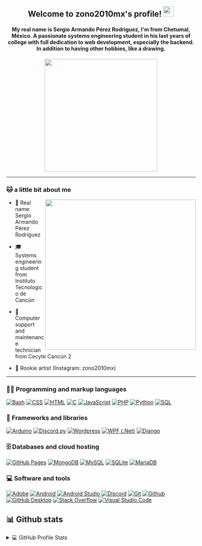 <div align="center">
  <h2 align="center">
    Welcome to zono2010mx's profile!
    <img src="https://media.giphy.com/media/hvRJCLFzcasrR4ia7z/giphy.gif" width="28">
  </h2>
  <h4>My real name is Sergio Armando Pérez Rodriguez, I'm from Chetumal, México. A passionate systems engineering student in his last years of college with full dedication to web development, especially the backend. In addition to having other hobbies, like a drawing.</h4>
  <img src="https://media.tenor.com/tHGomflMSuIAAAAd/cat-computer.gif" width="300">  
</div>  

- - -

### 🐱 a little bit about me

<div>
  
  <img align="right" src="https://images-wixmp-ed30a86b8c4ca887773594c2.wixmp.com/f/38dafdb6-7774-433f-8fd6-030a981aa041/dfglndt-26b8ce22-2a5e-4fcc-aa10-f4c982e8bb8d.png/v1/fill/w_894,h_894,q_70,strp/catcowboyzmx_by_zono2010_dfglndt-pre.jpg?token=eyJ0eXAiOiJKV1QiLCJhbGciOiJIUzI1NiJ9.eyJzdWIiOiJ1cm46YXBwOjdlMGQxODg5ODIyNjQzNzNhNWYwZDQxNWVhMGQyNmUwIiwiaXNzIjoidXJuOmFwcDo3ZTBkMTg4OTgyMjY0MzczYTVmMGQ0MTVlYTBkMjZlMCIsIm9iaiI6W1t7ImhlaWdodCI6Ijw9MTI4MCIsInBhdGgiOiJcL2ZcLzM4ZGFmZGI2LTc3NzQtNDMzZi04ZmQ2LTAzMGE5ODFhYTA0MVwvZGZnbG5kdC0yNmI4Y2UyMi0yYTVlLTRmY2MtYWExMC1mNGM5ODJlOGJiOGQucG5nIiwid2lkdGgiOiI8PTEyODAifV1dLCJhdWQiOlsidXJuOnNlcnZpY2U6aW1hZ2Uub3BlcmF0aW9ucyJdfQ.jiQrk5QUgTym9rM8YX8bs32YhXQgZFJg9OltkzXb8wA" width="400" height="400">
  
  - 🤵 Real name: Sergio Armando Pérez Rodríguez
 
  - 🎓 Systems engineering student from Instituto Tecnologico de Cancún
  
  - 🏫 Computer support and maintenance technician from Cecyte Cancún 2
  
  - 🎨 Rookie artist (Instagram: zono2010mx)
  
</div>

- - -

<!-- https://dev.to/envoy_/150-badges-for-github-pnk#database -->

### 👨‍💻 Programming and markup languages

<p>
    <a href="#"><img alt="Bash" src="https://img.shields.io/badge/Bash-121011.svg?logo=gnu-bash&logoColor=white"></a>
    <a href="#"><img alt="CSS" src="https://img.shields.io/badge/CSS-1572B6.svg?logo=css3&logoColor=white"></a>
    <a href="#"><img alt="HTML" src="https://img.shields.io/badge/HTML-E34F26.svg?logo=html5&logoColor=white"></a>
    <a href="#"><img alt="C" src="https://custom-icon-badges.demolab.com/badge/C-03599C.svg?logo=c-in-hexagon&logoColor=white"></a>
    <a href="#"><img alt="JavaScript" src="https://img.shields.io/badge/JavaScript-F7DF1E.svg?logo=javascript&logoColor=black"></a>
    <a href="#"><img alt="PHP" src="https://img.shields.io/badge/PHP-777BB4.svg?logo=php&logoColor=white"></a>
    <a href="#"><img alt="Python" src="https://img.shields.io/badge/Python-14354C.svg?logo=python&logoColor=white"></a>
    <a href="#"><img alt="SQL" src="https://custom-icon-badges.demolab.com/badge/SQL-025E8C.svg?logo=database&logoColor=white"></a>
</p>

### 🧰 Frameworks and libraries

<p>
    <a href="#"><img alt="Arduino" src="https://img.shields.io/badge/-Arduino-00979D?logo=Arduino&logoColor=white"></a>
    <a href="#"><img alt="Discord.py" src="https://custom-icon-badges.demolab.com/badge/Discord.py-0d1620.svg?logo=dpy"></a>
    <a href="#"><img alt="Wordpress" src="https://img.shields.io/badge/Wordpress-21759B?logo=wordpress&logoColor=white"></a>
    <a href="#"><img alt="WPF (.Net)" src="https://img.shields.io/badge/WPF-5C2D91?logo=.net&logoColor=white"></a>
    <a href="#"><img alt="Django" src="https://img.shields.io/badge/Django-092E20?logo=django&logoColor=white"></a>
</p>

### 🗄️ Databases and cloud hosting

<p>
    <a href="#"><img alt="GitHub Pages" src="https://img.shields.io/badge/GitHub%20Pages-327FC7.svg?logo=github&logoColor=white"></a>
    <a href="#"><img alt="MongoDB" src ="https://img.shields.io/badge/MongoDB-4ea94b.svg?logo=mongodb&logoColor=white"></a>
    <a href="#"><img alt="MySQL" src="https://img.shields.io/badge/MySQL-00f.svg?logo=mysql&logoColor=white"></a>
    <a href="#"><img alt="SQLite" src ="https://img.shields.io/badge/SQLite-07405e.svg?logo=sqlite&logoColor=white"></a>
    <a href="#"><img alt="MariaDB" src ="https://img.shields.io/badge/MariaDB-003545.svg?logo=mariadb&logoColor=white"></a>
</p>

### 💻 Software and tools

<p>
    <a href="#"><img alt="Adobe" src="https://img.shields.io/badge/Adobe-FF0000.svg?logo=adobe&logoColor=white"></a>
    <a href="#"><img alt="Android" src="https://img.shields.io/badge/Android-3DDC84?logo=android&logoColor=white"></a>
    <a href="#"><img alt="Android Studio" src="https://img.shields.io/badge/Android%20Studio-008678.svg?logo=android-studio&logoColor=white"></a>
    <a href="#"><img alt="Discord" src="https://img.shields.io/badge/-Discord-5865F2.svg?logo=discord&logoColor=white"></a>
    <a href="#"><img alt="Git" src="https://img.shields.io/badge/Git-F05033.svg?logo=git&logoColor=white"></a>
    <a href="#"><img alt="Github" src="https://img.shields.io/badge/Git-F05033.svg?logo=git&logoColor=white"></a>
    <a href="#"><img alt="GitHub Desktop" src="https://img.shields.io/badge/GitHub%20Desktop-8034A9.svg?logo=github&logoColor=white"></a>
    <a href="#"><img alt="Stack Overflow" src="https://img.shields.io/badge/-Stack%20Overflow-FE7A16?logo=stack-overflow&logoColor=white"></a>
    <a href="#"><img alt="Visual Studio Code" src="https://img.shields.io/badge/Visual%20Studio%20Code-0078d7.svg?logo=visual-studio-code&logoColor=white"></a>
</p>

<!-- https://github.com/anuraghazra/github-readme-stats -->

## 📊 Github stats

<details> 
  <summary>💻 GitHub Profile Stats</summary>
  <br/>
  
  [![GitHub Streak](https://streak-stats.demolab.com?user=zono2010mx&theme=algolia)](https://git.io/streak-stats)
  
  ![zono2010's GitHub stats](https://github-readme-stats.vercel.app/api?username=zono2010mx&show_icons=true&theme=tokyonight)

  [![Top Langs](https://github-readme-stats.vercel.app/api/top-langs/?username=zono2010mx&layout=compact)](https://github.com/anuraghazra/github-readme-stats)
  
</details>
  

<!--
**zono2010mx/zono2010mx** is a ✨ _special_ ✨ repository because its `README.md` (this file) appears on your GitHub profile.

Here are some ideas to get you started:

- 🔭 I’m currently working on ...
- 🌱 I’m currently learning ...
- 👯 I’m looking to collaborate on ...
- 🤔 I’m looking for help with ...
- 💬 Ask me about ...
- 📫 How to reach me: ...
- 😄 Pronouns: ...
- ⚡ Fun fact: ...
-->
